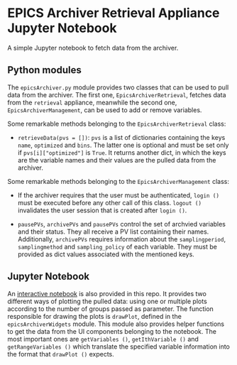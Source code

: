 # EPICS Archiver Retrieval Appliance Jupyter Notebook

A simple Jupyter notebook to fetch data from the archiver.

## Python modules

The `epicsArchiver.py` module provides two classes that can be used to pull data from the archiver. The first one, `EpicsArchiverRetrieval`, fetches data from the `retrieval` appliance, meanwhile the second one, `EpicsArchiverManagement`, can be used to add or remove variables.

Some remarkable methods belonging to the `EpicsArchiverRetrieval` class:

* `retrieveData(pvs = [])`: `pvs` is a list of dictionaries containing the keys `name`, `optimized` and `bins`. The latter one is optional and must be set only if `pvs[i]["optimized"]` is `True`. It returns another dict, in which the keys are the variable names and their values are the pulled data from the archiver.

Some remarkable methods belonging to the `EpicsArchiverManagement` class:

* If the archiver requires that the user must be authenticated, `login ()` must be executed before any other call of this class. `logout ()` invalidates the user session that is created after `login ()`.

* `pausePVs`, `archivePVs` and `pausePVs` control the set of archvied variables and their status. They all receive a PV list containing their names. Additionally, `archivePVs` requires information about the `samplingperiod`, `samplingmethod` and `sampling_policy` of each variable. They must be provided as dict values associated with the mentioned keys.

## Jupyter Notebook

An [interactive notebook](https://github.com/lnls-sirius/epics-archiver-jupyter-notebook/blob/master/epics-retrieval-notebook.ipynb) is also provided in this repo. It provides two different ways of plotting the pulled data: using one or multiple plots according to the number of groups passed as parameter. The function responsible for drawing the plots is `drawPlot`, defined in the `epicsArchiverWidgets` module. This module also provides helper functions to get the data from the UI components belonging to the notebook. The most important ones are `getVariables ()`, `getIthVariable ()` and `getRangeVariables ()` which translate the specified variable information into the format that `drawPlot ()` expects.
